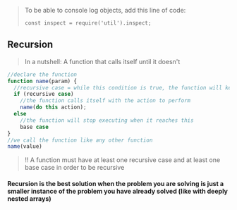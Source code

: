 > To be able to console log objects, add this line of code:
>
> `const inspect = require('util').inspect;`

## Recursion

> In a nutshell: A function that calls itself until it doesn't

```javascript
//declare the function
function name(param) {
  //recursive case = while this condition is true, the function will keep calling itself
  if (recursive case)
    //the function calls itself with the action to perform
    name(do this action);
  else
    //the function will stop executing when it reaches this
    base case
}
//we call the function like any other function
name(value) 
```
> !! A function must have at least one recursive case and at least one base case in order to be recursive

#### Recursion is the best solution when the problem you are solving is just a smaller instance of the problem you have already solved (like with deeply nested arrays)